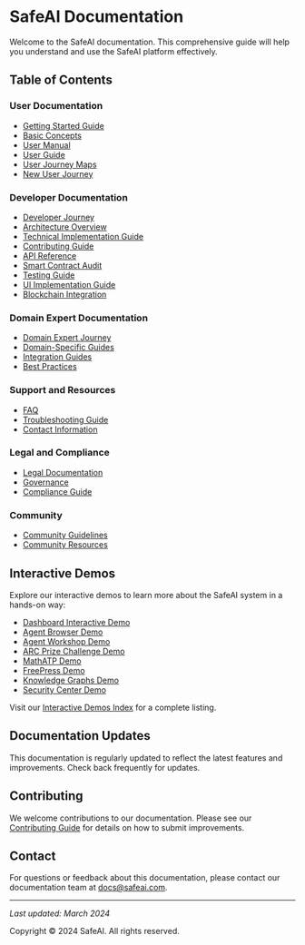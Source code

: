 # SafeAI Documentation

Welcome to the SafeAI documentation. This comprehensive guide will help you understand and use the SafeAI platform effectively.

## Table of Contents

### User Documentation
- [Getting Started Guide](getting-started.md)
- [Basic Concepts](basic-concepts.md)
- [User Manual](user-manual.md)
- [User Guide](user-guide.md)
- [User Journey Maps](user-journeys/user-journey-maps.md)
- [New User Journey](user-journeys/new-user-journey.md)

### Developer Documentation
- [Developer Journey](developer-journeys/developer-journey.md)
- [Architecture Overview](technical/architecture/architecture.md)
- [Technical Implementation Guide](technical/development/implementation-guide.md)
- [Contributing Guide](technical/contributing-guide.md)
- [API Reference](technical/api/api-reference.md)
- [Smart Contract Audit](technical/security/smart-contract-audit.md)
- [Testing Guide](technical/testing/testing-guide.md)
- [UI Implementation Guide](technical/ui/ui-implementation.md)
- [Blockchain Integration](technical/blockchain-integration.md)

### Domain Expert Documentation
- [Domain Expert Journey](domain-expert-journeys/domain-expert-journey.md)
- [Domain-Specific Guides](domains/)
- [Integration Guides](integration/)
- [Best Practices](roles/)

### Support and Resources
- [FAQ](support/faq.md)
- [Troubleshooting Guide](support/troubleshooting.md)
- [Contact Information](support/contact.md)

### Legal and Compliance
- [Legal Documentation](legal/)
- [Governance](governance/)
- [Compliance Guide](legal/compliance-guide.md)

### Community
- [Community Guidelines](community/guidelines.md)
- [Community Resources](community/resources.md)

## Interactive Demos

Explore our interactive demos to learn more about the SafeAI system in a hands-on way:

- [Dashboard Interactive Demo](interactive-demos/dashboard.html)
- [Agent Browser Demo](interactive-demos/agent-browser.html)
- [Agent Workshop Demo](interactive-demos/agent-workshop.html)
- [ARC Prize Challenge Demo](interactive-demos/arc-prize.html)
- [MathATP Demo](interactive-demos/mathatp.html)
- [FreePress Demo](interactive-demos/freepress.html)
- [Knowledge Graphs Demo](interactive-demos/knowledge-graphs.html)
- [Security Center Demo](interactive-demos/security-center.html)

Visit our [Interactive Demos Index](interactive-demos/index.html) for a complete listing.

## Documentation Updates
This documentation is regularly updated to reflect the latest features and improvements. Check back frequently for updates.

## Contributing
We welcome contributions to our documentation. Please see our [Contributing Guide](technical/contributing-guide.md) for details on how to submit improvements.

## Contact
For questions or feedback about this documentation, please contact our documentation team at docs@safeai.com.

---
*Last updated: March 2024*

Copyright © 2024 SafeAI. All rights reserved. 
